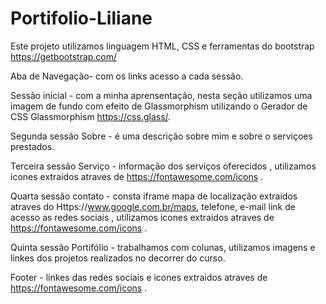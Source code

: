 # Portifolio-Liliane
Este projeto utilizamos linguagem HTML, CSS e ferramentas do bootstrap https://getbootstrap.com/ 

Aba de Navegação-  com os links acesso a cada sessão.

Sessão inicial - com a minha aprensentação,  nesta seção utilizamos uma imagem de fundo com efeito de Glassmorphism utilizando o Gerador de CSS Glassmorphism https://css.glass/.

Segunda sessão Sobre - é uma descrição sobre mim e sobre o serviçoes prestados.

Terceira sessão Serviço - informação dos serviços oferecidos , utilizamos  icones extraidos atraves de https://fontawesome.com/icons .

Quarta sessão contato - consta iframe mapa de localização extraidos atraves do Https://www.google.com.br/maps, telefone, e-mail link de acesso as redes sociais , utilizamos  icones extraidos atraves de https://fontawesome.com/icons .

Quinta sessão Portifólio - trabalhamos com colunas, utilizamos imagens e linkes dos projetos realizados no decorrer do curso.

Footer - linkes das redes sociais e icones extraidos atraves de https://fontawesome.com/icons .
